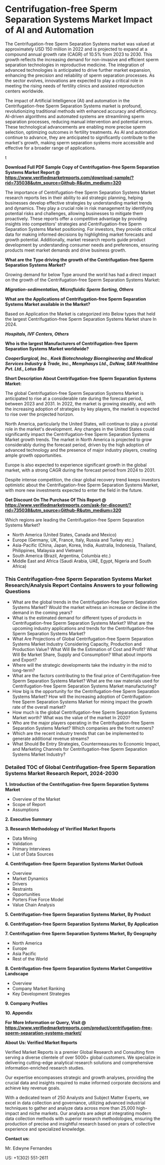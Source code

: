 <meta name="title" content="Global Centrifugation-free Sperm Separation Systems Market Impact of AI and Automation"><meta name="description" content="The Centrifugation-free Sperm Separation Systems market was valued at approximately USD 150 million in 2022 and is projected to expand at a compound annual growth rate"><meta name="title" content="Centrifugation-free Sperm Separation Systems Market Size, Share, Scope, Trends, Growth, Opportunities, Analysis, Forecast"><h1>Centrifugation-free Sperm Separation Systems Market Impact of AI and Automation</h1><p>The Centrifugation-free Sperm Separation Systems market was valued at approximately USD 150 million in 2022 and is projected to expand at a compound annual growth rate (CAGR) of 10.5% from 2023 to 2030. This growth reflects the increasing demand for non-invasive and efficient sperm separation technologies in reproductive medicine. The integration of advanced technologies is anticipated to drive further market expansion, enhancing the precision and reliability of sperm separation processes. As the sector evolves, innovations are expected to play a critical role in meeting the rising needs of fertility clinics and assisted reproduction centers worldwide.</p><p>The impact of Artificial Intelligence (AI) and automation in the Centrifugation-free Sperm Separation Systems market is profound, revolutionizing traditional methods with enhanced accuracy and efficiency. AI-driven algorithms and automated systems are streamlining sperm separation processes, reducing manual intervention and potential errors. These technological advancements are enabling more precise sperm selection, optimizing outcomes in fertility treatments. As AI and automation continue to advance, they are anticipated to significantly contribute to the market's growth, making sperm separation systems more accessible and effective for a broader range of applications.</p>t</p><p id="" class=""><strong>Download Full PDF Sample Copy of Centrifugation-free Sperm Separation Systems Market Report @ <a href="https://www.verifiedmarketreports.com/download-sample/?rid=735038&utm_source=Github-R&utm_medium=320" target="_blank">https://www.verifiedmarketreports.com/download-sample/?rid=735038&utm_source=Github-R&utm_medium=320</a></strong></p><p>The importance of&nbsp;Centrifugation-free Sperm Separation Systems Market research reports lies in their ability to aid strategic planning, helping businesses develop effective strategies by understanding market trends and dynamics. They play a crucial role in risk management by identifying potential risks and challenges, allowing businesses to mitigate them proactively. These reports offer a competitive advantage by providing insights into competitors' strategies and Centrifugation-free Sperm Separation Systems Market positioning. For investors, they provide critical data for making informed decisions by highlighting market forecasts and growth potential. Additionally, market research reports guide product development by understanding consumer needs and preferences, ensuring products meet market demands and drive business growth.</p><p><strong>What are the&nbsp;Type driving the growth of the Centrifugation-free Sperm Separation Systems Market?</strong></p><p id="" class="">Growing demand for below Type around the world has had a direct impact on the growth of the Centrifugation-free Sperm Separation Systems Market:</p><em><strong>Migration-sedimentation, Microfluidic Sperm Sorting, Others</strong></em></p><strong>What are the&nbsp;Applications&nbsp;of Centrifugation-free Sperm Separation Systems Market available in the Market?</strong></p><p id="" class="">Based on Application the Market is categorized into Below types that held the largest Centrifugation-free Sperm Separation Systems Market share In 2024.</p><em><strong>Hospitals, IVF Centers, Others</strong></em></p><strong>Who is the largest Manufacturers of Centrifugation-free Sperm Separation Systems Market worldwide?</strong></p><p><em><strong>CooperSurgical, Inc., Koek Biotechnology Bioengineering and Medical Services Industry & Trade, Inc., Memphasys Ltd., DxNow, SAR Healthline Pvt. Ltd., Lotus Bio</strong></em></p><p id="" class=""><strong>Short Description About Centrifugation-free Sperm Separation Systems Market:</strong></p><p>The global Centrifugation-free Sperm Separation Systems Market is anticipated to rise at a considerable rate during the forecast period, between 2023 and 2031. In 2022, the market is growing steadily, and with the increasing adoption of strategies by key players, the market is expected to rise over the projected horizon.</p><p>North America, particularly the United States, will continue to play a pivotal role in the market's development. Any changes in the United States could significantly impact the Centrifugation-free Sperm Separation Systems Market growth trends. The market in North America is projected to grow considerably during the forecast period, driven by the high adoption of advanced technology and the presence of major industry players, creating ample growth opportunities.</p><p>Europe is also expected to experience significant growth in the global market, with a strong CAGR during the forecast period from 2024 to 2031.</p><p>Despite intense competition, the clear global recovery trend keeps investors optimistic about the Centrifugation-free Sperm Separation Systems Market, with more new investments expected to enter the field in the future.</p><p id="" class=""><strong>Get Discount On The Purchase Of This Report @ <a href="https://www.verifiedmarketreports.com/ask-for-discount/?rid=735038&utm_source=Github-R&utm_medium=320" target="_blank">https://www.verifiedmarketreports.com/ask-for-discount/?rid=735038&utm_source=Github-R&utm_medium=320</a></strong></p>Which regions are leading the Centrifugation-free Sperm Separation Systems Market?</p><ul><li>North America (United States, Canada and Mexico)</li><li>Europe (Germany, UK, France, Italy, Russia and Turkey etc.)</li><li>Asia-Pacific (China, Japan, Korea, India, Australia, Indonesia, Thailand, Philippines, Malaysia and Vietnam)</li><li>South America (Brazil, Argentina, Columbia etc.)</li><li>Middle East and Africa (Saudi Arabia, UAE, Egypt, Nigeria and South Africa)</li></ul><h3 id="" class="">This Centrifugation-free Sperm Separation Systems Market Research/Analysis Report Contains Answers to your following Questions</h3><ul><li>What are the global trends in the Centrifugation-free Sperm Separation Systems Market? Would the market witness an increase or decline in the demand in the coming years?</li><li>What is the estimated demand for different types of products in Centrifugation-free Sperm Separation Systems Market? What are the upcoming industry applications and trends for the Centrifugation-free Sperm Separation Systems Market?</li><li>What Are Projections of Global Centrifugation-free Sperm Separation Systems Market Industry Considering Capacity, Production and Production Value? What Will Be the Estimation of Cost and Profit? What Will Be Market Share, Supply and Consumption? What about imports and Export?</li><li>Where will the strategic developments take the industry in the mid to long-term?</li><li>What are the factors contributing to the final price of Centrifugation-free Sperm Separation Systems Market? What are the raw materials used for Centrifugation-free Sperm Separation Systems Market manufacturing?</li><li>How big is the opportunity for the Centrifugation-free Sperm Separation Systems Market? How will the increasing adoption of Centrifugation-free Sperm Separation Systems Market for mining impact the growth rate of the overall market?</li><li>How much is the global Centrifugation-free Sperm Separation Systems Market worth? What was the value of the market In 2020?</li><li>Who are the major players operating in the Centrifugation-free Sperm Separation Systems Market? Which companies are the front runners?</li><li>Which are the recent industry trends that can be implemented to generate additional revenue streams?</li><li>What Should Be Entry Strategies, Countermeasures to Economic Impact, and Marketing Channels for Centrifugation-free Sperm Separation Systems Market Industry?</li></ul><h3 id="" class="">Detailed TOC of Global Centrifugation-free Sperm Separation Systems Market Research Report, 2024-2030</h3><p id="" class=""><strong>1. Introduction of the Centrifugation-free Sperm Separation Systems Market</strong></p><ul><li>Overview of the Market</li><li>Scope of Report</li><li>Assumptions</li></ul><p id="" class=""><strong>2. Executive Summary</strong></p><p id="" class=""><strong>3. Research Methodology of Verified Market Reports</strong></p><ul><li>Data Mining</li><li>Validation</li><li>Primary Interviews</li><li>List of Data Sources</li></ul><p id="" class=""><strong>4. Centrifugation-free Sperm Separation Systems Market Outlook</strong></p><ul><li>Overview</li><li>Market Dynamics</li><li>Drivers</li><li>Restraints</li><li>Opportunities</li><li>Porters Five Force Model</li><li>Value Chain Analysis</li></ul><p id="" class=""><strong>5. Centrifugation-free Sperm Separation Systems Market, By Product</strong></p><p id="" class=""><strong>6. Centrifugation-free Sperm Separation Systems Market, By Application</strong></p><p id="" class=""><strong>7. Centrifugation-free Sperm Separation Systems Market, By Geography</strong></p><ul><li>North America</li><li>Europe</li><li>Asia Pacific</li><li>Rest of the World</li></ul><p id="" class=""><strong>8. Centrifugation-free Sperm Separation Systems Market Competitive Landscape</strong></p><ul><li>Overview</li><li>Company Market Ranking</li><li>Key Development Strategies</li></ul><p id="" class=""><strong>9. Company Profiles</strong></p><p id="" class=""><strong>10. Appendix</strong></p><p id="" class=""><strong>For More Information or Query, Visit @ <a href="https://www.verifiedmarketreports.com/product/centrifugation-free-sperm-separation-systems-market/" target="_blank">https://www.verifiedmarketreports.com/product/centrifugation-free-sperm-separation-systems-market/</a></strong></p><p id="" class=""><strong>About Us: Verified Market Reports</strong></p><p id="" class="">Verified Market Reports is a premier Global Research and Consulting firm serving a diverse clientele of over 5000+ global customers. We specialize in delivering cutting-edge analytical research solutions and comprehensive information-enriched research studies.</p><p id="" class="">Our expertise encompasses strategic and growth analyses, providing the crucial data and insights required to make informed corporate decisions and achieve key revenue goals.</p><p id="" class="">With a dedicated team of 250 Analysts and Subject Matter Experts, we excel in data collection and governance, utilizing advanced industrial techniques to gather and analyze data across more than 25,000 high-impact and niche markets. Our analysts are adept at integrating modern data collection methods with superior research methodologies, ensuring the production of precise and insightful research based on years of collective experience and specialized knowledge.</p><p id="" class=""><strong>Contact us:</strong></p><p id="" class="">Mr. Edwyne Fernandes</p><p id="" class="">US: +1(302) 551-2611</p>